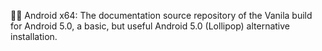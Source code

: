 🤖️📖️ Android x64: The documentation source repository of the Vanila build for Android 5.0, a basic, but useful Android 5.0 (Lollipop) alternative installation.
